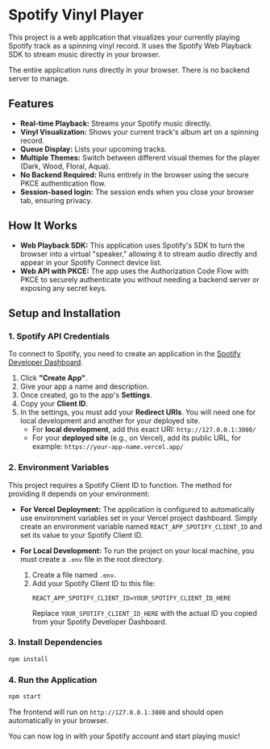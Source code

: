 # Spotify Vinyl Player

This project is a web application that visualizes your currently playing Spotify track as a spinning vinyl record. It uses the Spotify Web Playback SDK to stream music directly in your browser.

The entire application runs directly in your browser. There is no backend server to manage.

## Features

-   **Real-time Playback:** Streams your Spotify music directly.
-   **Vinyl Visualization:** Shows your current track's album art on a spinning record.
-   **Queue Display:** Lists your upcoming tracks.
-   **Multiple Themes:** Switch between different visual themes for the player (Dark, Wood, Floral, Aqua).
-   **No Backend Required:** Runs entirely in the browser using the secure PKCE authentication flow.
-   **Session-based login:** The session ends when you close your browser tab, ensuring privacy.

## How It Works

-   **Web Playback SDK:** This application uses Spotify's SDK to turn the browser into a virtual "speaker," allowing it to stream audio directly and appear in your Spotify Connect device list.
-   **Web API with PKCE:** The app uses the Authorization Code Flow with PKCE to securely authenticate you without needing a backend server or exposing any secret keys.

## Setup and Installation

### 1. Spotify API Credentials

To connect to Spotify, you need to create an application in the [Spotify Developer Dashboard](https://developer.spotify.com/dashboard/).

1.  Click **"Create App"**.
2.  Give your app a name and description.
3.  Once created, go to the app's **Settings**.
4.  Copy your **Client ID**.
5.  In the settings, you must add your **Redirect URIs**. You will need one for local development and another for your deployed site.
    -   For **local development**, add this exact URI: `http://127.0.0.1:3000/`
    -   For your **deployed site** (e.g., on Vercel), add its public URL, for example: `https://your-app-name.vercel.app/`

### 2. Environment Variables

This project requires a Spotify Client ID to function. The method for providing it depends on your environment:

-   **For Vercel Deployment:** The application is configured to automatically use environment variables set in your Vercel project dashboard. Simply create an environment variable named `REACT_APP_SPOTIFY_CLIENT_ID` and set its value to your Spotify Client ID.

-   **For Local Development:** To run the project on your local machine, you must create a `.env` file in the root directory.
    1.  Create a file named `.env`.
    2.  Add your Spotify Client ID to this file:
        ```env
        REACT_APP_SPOTIFY_CLIENT_ID=YOUR_SPOTIFY_CLIENT_ID_HERE
        ```
        Replace `YOUR_SPOTIFY_CLIENT_ID_HERE` with the actual ID you copied from your Spotify Developer Dashboard.

### 3. Install Dependencies

```bash
npm install
```

### 4. Run the Application

```bash
npm start
```

The frontend will run on `http://127.0.0.1:3000` and should open automatically in your browser.

You can now log in with your Spotify account and start playing music!
